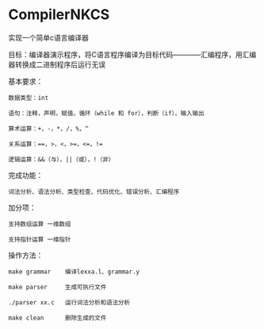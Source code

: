 # CompilerNKCS
实现一个简单c语言编译器

目标：编译器演示程序，将C语言程序编译为目标代码————汇编程序，用汇编器转换成二进制程序后运行无误

基本要求：

    数据类型：int
    
    语句：注释，声明，赋值，循环（while 和 for），判断（if），输入输出 
    
    算术运算：+，-，*，/，%，^ 
    
    关系运算：==，>，<，>=，<=，!=
    
    逻辑运算：&&（与），||（或），!（非）
    

完成功能：
    
    词法分析、语法分析、类型检查、代码优化、错误分析、汇编程序

加分项：

    支持数组运算 一维数组
    
    支持指针运算 一维指针

操作方法：

    make grammar    编译lexxa.l、grammar.y
    
    make parser     生成可执行文件
    
    ./parser xx.c   运行词法分析和语法分析
    
    make clean      删除生成的文件
